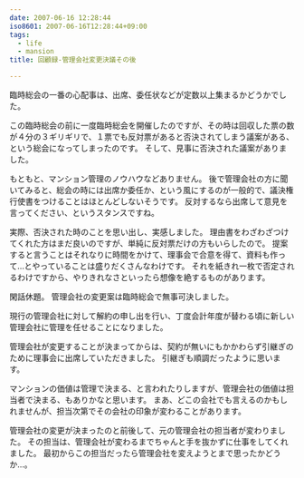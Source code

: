 ```yaml
---
date: 2007-06-16 12:28:44
iso8601: 2007-06-16T12:28:44+09:00
tags:
  - life
  - mansion
title: 回顧録-管理会社変更決議その後

---
```


臨時総会の一番の心配事は、出席、委任状などが定数以上集まるかどうかでした。

この臨時総会の前に一度臨時総会を開催したのですが、その時は回収した票の数が４分の３ギリギリで、１票でも反対票があると否決されてしまう議案がある、という総会になってしまったのです。
そして、見事に否決された議案がありました。

もともと、マンション管理のノウハウなどありません。
後で管理会社の方に聞いてみると、総会の時には出席か委任か、という風にするのが一般的で、議決権行使書をつけることはほとんどしないそうです。
反対するなら出席して意見を言ってください、というスタンスですね。

実際、否決された時のことを思い出し、実感しました。
理由書をわざわざつけてくれた方はまだ良いのですが、単純に反対票だけの方もいらしたので。
提案すると言うことはそれなりに時間をかけて、理事会で合意を得て、資料も作って…とやっていることは盛りだくさんなわけです。
それを紙きれ一枚で否定されるわけですから、やりきれなさといったら想像を絶するものがあります。

閑話休題。
管理会社の変更案は臨時総会で無事可決しました。

現行の管理会社に対して解約の申し出を行い、丁度会計年度が替わる頃に新しい管理会社に管理を任せることになりました。

管理会社が変更することが決まってからは、契約が無いにもかかわらず引継ぎのために理事会に出席していただきました。
引継ぎも順調だったように思います。

マンションの価値は管理で決まる、と言われたりしますが、管理会社の価値は担当者で決まる、もありかなと思います。
まあ、どこの会社でも言えるのかもしれませんが、担当次第でその会社の印象が変わることがあります。

管理会社の変更が決まったのと前後して、元の管理会社の担当者が変わりました。
その担当は、管理会社が変わるまでちゃんと手を抜かずに仕事をしてくれました。
最初からこの担当だったら管理会社を変えようとまで思ったかどうか…。
